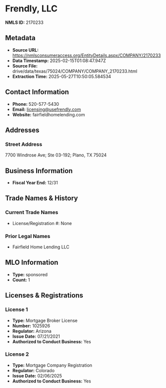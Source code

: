 # Frendly, LLC

**NMLS ID:** 2170233

## Metadata
- **Source URL:** https://nmlsconsumeraccess.org/EntityDetails.aspx/COMPANY/2170233
- **Data Timestamp:** 2025-02-15T01:08:47.947Z
- **Source File:** drive/data/texas/75024/COMPANY/COMPANY_2170233.html
- **Extraction Time:** 2025-05-27T10:50:05.584534

## Contact Information
- **Phone:** 520-577-5430
- **Email:** licensing@usefrendly.com
- **Website:** fairfieldhomelending.com

## Addresses
### Street Address
7700 Windrose Ave; Ste 03-192; Plano, TX 75024

## Business Information
- **Fiscal Year End:** 12/31

## Trade Names & History
### Current Trade Names
- License/Registration #: None

### Prior Legal Names
- Fairfield Home Lending LLC

## MLO Information
- **Type:** sponsored
- **Count:** 1

## Licenses & Registrations

### License 1
- **Type:** Mortgage Broker License
- **Number:** 1025926
- **Regulator:** Arizona
- **Issue Date:** 07/21/2021
- **Authorized to Conduct Business:** Yes

### License 2
- **Type:** Mortgage Company Registration
- **Regulator:** Colorado
- **Issue Date:** 02/06/2025
- **Authorized to Conduct Business:** Yes
